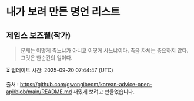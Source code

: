 # 내가 보려 만든 명언 리스트

##  제임스 보즈웰(작가)
> 문제는 어떻게 죽느냐가 아니고 어떻게 사느냐이다. 죽음 자체는 중요하지 않다. 그것은 한순간의 일이다.


⏳ 업데이트 시간: 2025-09-20 07:44:47 (UTC)

출처 : https://github.com/gwongibeom/korean-advice-open-api/blob/main/README.md
재밌게 보려고 만들었습니다.
